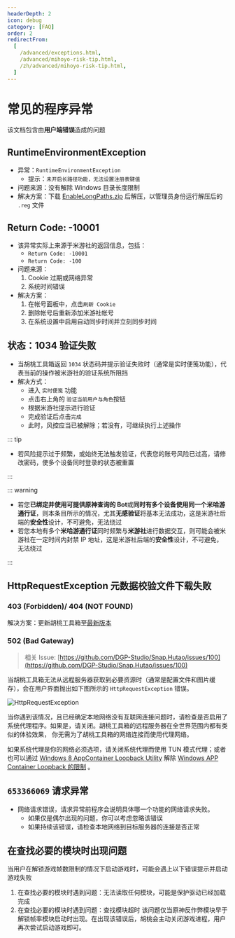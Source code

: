 ```yaml
---
headerDepth: 2
icon: debug
category: [FAQ]
order: 2
redirectFrom:
  [
    /advanced/exceptions.html,
    /advanced/mihoyo-risk-tip.html,
    /zh/advanced/mihoyo-risk-tip.html,
  ]
---
```


# 常见的程序异常

该文档包含由**用户端错误**造成的问题

## RuntimeEnvironmentException

- 异常：`RuntimeEnvironmentException`
  - 提示：`未开启长路径功能，无法设置注册表键值`
- 问题来源：没有解除 Windows 目录长度限制
- 解决方案：下载 [EnableLongPaths.zip](https://d.hut.ao/d/tools/EnableLongPaths.zip) 后解压，以管理员身份运行解压后的 `.reg` 文件

## Return Code: -10001

- 该异常实际上来源于米游社的返回信息，包括：
  - `Return Code: -10001`
  - `Return Code: -100`
- 问题来源：
  1. Cookie 过期或网络异常
  2. 系统时间错误
- 解决方案：
  1. 在帐号面板中，点击`刷新 Cookie`
  2. 删除帐号后重新添加米游社帐号
  3. 在系统设置中启用自动同步时间并立刻同步时间

## 状态：1034 验证失败

- 当胡桃工具箱返回 `1034` 状态码并提示验证失败时（通常是实时便笺功能），代表当前的操作被米游社的验证系统所阻挡
- 解决方式：
  - 进入 `实时便笺` 功能
  - 点击右上角的 `验证当前用户与角色`按钮
  - 根据米游社提示进行验证
  - 完成验证后点击`完成`
  - 此时，风控应当已被解除；若没有，可继续执行上述操作

::: tip

- 若风险提示过于频繁，或始终无法触发验证，代表您的账号风险已过高，请修改密码，使多个设备同时登录的状态被重置

:::

::: warning

- 若您**已绑定并使用可提供原神查询的 Bot**或**同时有多个设备使用同一个米哈游通行证**，则本条目所示的情况，尤其**无感验证**将基本无法成功，这是米游社后端的**安全性**设计，不可避免，无法绕过
- 若您本地有多个**米哈游通行证**同时频繁与**米游社**进行数据交互，则可能会被米游社在一定时间内封禁 IP 地址，这是米游社后端的**安全性**设计，不可避免，无法绕过

:::

## HttpRequestException 元数据校验文件下载失败

### 403 (Forbidden)/ 404 (NOT FOUND)

解决方案：更新胡桃工具箱至[最新版本](https://apps.microsoft.com/store/detail/snap-hutao/9PH4NXJ2JN52)

### 502 (Bad Gateway)

> 相关 Issue: [https://github.com/DGP-Studio/Snap.Hutao/issues/100](https://github.com/DGP-Studio/Snap.Hutao/issues/100)

当胡桃工具箱无法从远程服务器获取到必要资源时（通常是配置文件和图片缓存），会在用户界面抛出如下图所示的 `HttpRequestException` 错误。

![HttpRequestException](https://img.alicdn.com/imgextra/i3/1797064093/O1CN01Tb2RUm1g6du5YeNuy_!!1797064093.jpg_.webp)

当你遇到该情况，且已经确定本地网络没有互联网连接问题时，请检查是否启用了系统代理程序。如果是，请关闭。胡桃工具箱的远程服务器在全世界范围内都有类似的体验效果，
你无需为了胡桃工具箱的网络连接而使用代理网络。

如果系统代理是你的网络必须选项，请关闭系统代理而使用 TUN 模式代理；或者也可以通过 [Windows 8 AppContainer Loopback Utility](https://www.telerik.com/fiddler/add-ons)
解除 [Windows APP Container Loopback 的限制](https://learn.microsoft.com/zh-CN/windows/iot-core/develop-your-app/loopback) 。

## `653366069` 请求异常

- 网络请求错误，请求异常前程序会说明具体哪一个功能的网络请求失败。
  - 如果仅是偶尔出现的问题，你可以考虑忽略该错误
  - 如果持续该错误，请检查本地网络到目标服务器的连接是否正常

## 在查找必要的模块时出现问题

当用户在解锁游戏帧数限制的情况下启动游戏时，可能会遇上以下错误提示并启动游戏失败

1. 在查找必要的模块时遇到问题：无法读取任何模块，可能是保护驱动已经加载完成
2. 在查找必要的模块时遇到问题：查找模块超时
   该问题仅当原神反作弊模块早于解锁帧率模块启动时出现。在出现该错误后，胡桃会主动关闭游戏进程，用户再次尝试启动游戏即可。
